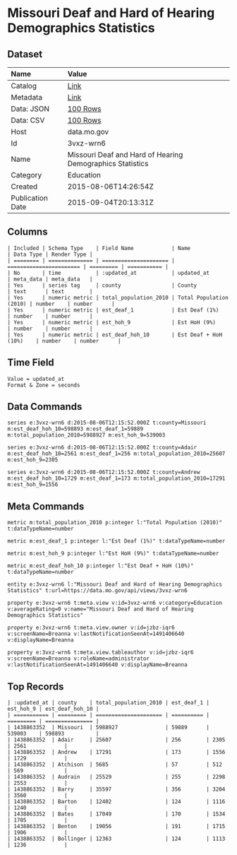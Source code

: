 # Missouri Deaf and Hard of Hearing Demographics Statistics

## Dataset

| Name | Value |
| :--- | :---- |
| Catalog | [Link](https://catalog.data.gov/dataset/missouri-deaf-and-hard-of-hearing-demographics-statistics) |
| Metadata | [Link](https://data.mo.gov/api/views/3vxz-wrn6) |
| Data: JSON | [100 Rows](https://data.mo.gov/api/views/3vxz-wrn6/rows.json?max_rows=100) |
| Data: CSV | [100 Rows](https://data.mo.gov/api/views/3vxz-wrn6/rows.csv?max_rows=100) |
| Host | data.mo.gov |
| Id | 3vxz-wrn6 |
| Name | Missouri Deaf and Hard of Hearing Demographics Statistics |
| Category | Education |
| Created | 2015-08-06T14:26:54Z |
| Publication Date | 2015-09-04T20:13:31Z |

## Columns

```ls
| Included | Schema Type    | Field Name            | Name                    | Data Type | Render Type |
| ======== | ============== | ===================== | ======================= | ========= | =========== |
| No       | time           | :updated_at           | updated_at              | meta_data | meta_data   |
| Yes      | series tag     | county                | County                  | text      | text        |
| Yes      | numeric metric | total_population_2010 | Total Population (2010) | number    | number      |
| Yes      | numeric metric | est_deaf_1            | Est Deaf (1%)           | number    | number      |
| Yes      | numeric metric | est_hoh_9             | Est HoH (9%)            | number    | number      |
| Yes      | numeric metric | est_deaf_hoh_10       | Est Deaf + HoH (10%)    | number    | number      |
```

## Time Field

```ls
Value = updated_at
Format & Zone = seconds
```

## Data Commands

```ls
series e:3vxz-wrn6 d:2015-08-06T12:15:52.000Z t:county=Missouri m:est_deaf_hoh_10=598893 m:est_deaf_1=59889 m:total_population_2010=5988927 m:est_hoh_9=539003

series e:3vxz-wrn6 d:2015-08-06T12:15:52.000Z t:county=Adair m:est_deaf_hoh_10=2561 m:est_deaf_1=256 m:total_population_2010=25607 m:est_hoh_9=2305

series e:3vxz-wrn6 d:2015-08-06T12:15:52.000Z t:county=Andrew m:est_deaf_hoh_10=1729 m:est_deaf_1=173 m:total_population_2010=17291 m:est_hoh_9=1556
```

## Meta Commands

```ls
metric m:total_population_2010 p:integer l:"Total Population (2010)" t:dataTypeName=number

metric m:est_deaf_1 p:integer l:"Est Deaf (1%)" t:dataTypeName=number

metric m:est_hoh_9 p:integer l:"Est HoH (9%)" t:dataTypeName=number

metric m:est_deaf_hoh_10 p:integer l:"Est Deaf + HoH (10%)" t:dataTypeName=number

entity e:3vxz-wrn6 l:"Missouri Deaf and Hard of Hearing Demographics Statistics" t:url=https://data.mo.gov/api/views/3vxz-wrn6

property e:3vxz-wrn6 t:meta.view v:id=3vxz-wrn6 v:category=Education v:averageRating=0 v:name="Missouri Deaf and Hard of Hearing Demographics Statistics"

property e:3vxz-wrn6 t:meta.view.owner v:id=jzbz-iqr6 v:screenName=Breanna v:lastNotificationSeenAt=1491406640 v:displayName=Breanna

property e:3vxz-wrn6 t:meta.view.tableauthor v:id=jzbz-iqr6 v:screenName=Breanna v:roleName=administrator v:lastNotificationSeenAt=1491406640 v:displayName=Breanna
```

## Top Records

```ls
| :updated_at | county    | total_population_2010 | est_deaf_1 | est_hoh_9 | est_deaf_hoh_10 | 
| =========== | ========= | ===================== | ========== | ========= | =============== | 
| 1438863352  | Missouri  | 5988927               | 59889      | 539003    | 598893          | 
| 1438863352  | Adair     | 25607                 | 256        | 2305      | 2561            | 
| 1438863352  | Andrew    | 17291                 | 173        | 1556      | 1729            | 
| 1438863352  | Atchison  | 5685                  | 57         | 512       | 569             | 
| 1438863352  | Audrain   | 25529                 | 255        | 2298      | 2553            | 
| 1438863352  | Barry     | 35597                 | 356        | 3204      | 3560            | 
| 1438863352  | Barton    | 12402                 | 124        | 1116      | 1240            | 
| 1438863352  | Bates     | 17049                 | 170        | 1534      | 1705            | 
| 1438863352  | Benton    | 19056                 | 191        | 1715      | 1906            | 
| 1438863352  | Bollinger | 12363                 | 124        | 1113      | 1236            | 
```